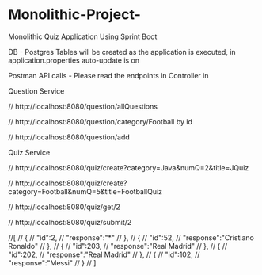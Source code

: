 # Monolithic-Project-



Monolithic Quiz Application Using Sprint Boot

DB - Postgres
Tables will be created as the application is executed, in application.properties auto-update is on


Postman API calls -  Please read the endpoints in Controller in 

Question Service

// http://localhost:8080/question/allQuestions

// http://localhost:8080/question/category/Football     by id

// http://localhost:8080/question/add



Quiz Service 


// http://localhost:8080/quiz/create?category=Java&numQ=2&title=JQuiz

// http://localhost:8080/quiz/create?category=Football&numQ=5&title=FootballQuiz

// http://localhost:8080/quiz/get/2

// http://localhost:8080/quiz/submit/2



//[
//        {
//        "id":2,
//        "response":"*"
//        },
//        {
//        "id":52,
//        "response":"Cristiano Ronaldo"
//        },
//        {
//        "id":203,
//        "response":"Real Madrid"
//        },
//        {
//        "id":202,
//        "response":"Real Madrid"
//        },
//        {
//        "id":102,
//        "response":"Messi"
//        }
//        ]



